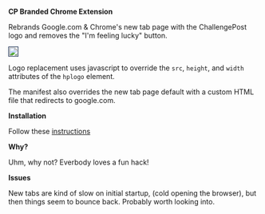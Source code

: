 **CP Branded Chrome Extension**

Rebrands Google.com & Chrome's new tab page with the ChallengePost logo and removes the "I'm feeling lucky" button.

<img src="http://gam.s3.amazonaws.com/cdn/cp_branded_ss.png" style = "padding:1px; border:1px solid #021a40;">

Logo replacement uses javascript to override the `src`, `height`, and `width` attributes of the `hplogo` element.

The manifest also overrides the new tab page default with a custom HTML file that redirects to google.com. 

**Installation**

Follow these [instructions](https://developer.chrome.com/extensions/getstarted.html#unpacked)

**Why?**

Uhm, why not? Everbody loves a fun hack!

**Issues**

New tabs are kind of slow on initial startup, (cold opening the browser), but then things seem to bounce back. Probably worth looking into.
